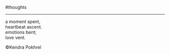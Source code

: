 
#thoughts 

___

a moment spent,  
heartbeat ascent.    
emotions bent;  
love vent.  


©Kendra Pokhrel